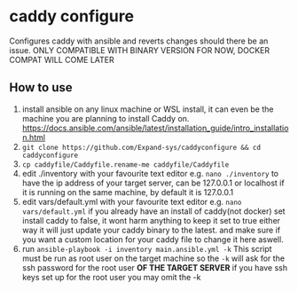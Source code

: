 # caddy configure
Configures caddy with ansible and reverts changes should there be an issue. 
ONLY COMPATIBLE WITH BINARY VERSION FOR NOW, DOCKER COMPAT WILL COME LATER

## How to use
1. install ansible on any linux machine or WSL install, it can even be the machine you are planning to install Caddy on. https://docs.ansible.com/ansible/latest/installation_guide/intro_installation.html
2. `git clone https://github.com/Expand-sys/caddyconfigure && cd caddyconfigure`
3. `cp caddyfile/Caddyfile.rename-me caddyfile/Caddyfile`
4. edit ./inventory with your favourite text editor e.g. `nano ./inventory` to have the ip address of your target server, can be 127.0.0.1 or localhost if it is running on the same machine, by default it is 127.0.0.1
5. edit vars/default.yml with your favourite text editor e.g. `nano vars/default.yml` if you already have an install of caddy(not docker) set install caddy to false, it wont harm anything to keep it set to true either way it will just update your caddy binary to the latest. and make sure if you want a custom location for your caddy file to change it here aswell.
6. run `ansible-playbook -i inventory main.ansible.yml -k` This script must be run as root user on the target machine so the `-k` will ask for the ssh password for the root user __OF THE TARGET SERVER__ if you have ssh keys set up for the root user you may omit the -k

